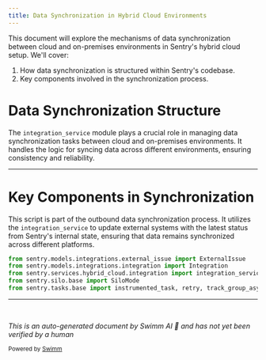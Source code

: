 ```yaml
---
title: Data Synchronization in Hybrid Cloud Environments
---
```

This document will explore the mechanisms of data synchronization between cloud and on-premises environments in Sentry's hybrid cloud setup. We'll cover:

1. How data synchronization is structured within Sentry's codebase.
2. Key components involved in the synchronization process.

# Data Synchronization Structure

The `integration_service` module plays a crucial role in managing data synchronization tasks between cloud and on-premises environments. It handles the logic for syncing data across different environments, ensuring consistency and reliability.

<SwmSnippet path="/src/sentry/tasks/integrations/sync_status_outbound.py" line="3">

---

# Key Components in Synchronization

This script is part of the outbound data synchronization process. It utilizes the `integration_service` to update external systems with the latest status from Sentry's internal state, ensuring that data remains synchronized across different platforms.

```python
from sentry.models.integrations.external_issue import ExternalIssue
from sentry.models.integrations.integration import Integration
from sentry.services.hybrid_cloud.integration import integration_service
from sentry.silo.base import SiloMode
from sentry.tasks.base import instrumented_task, retry, track_group_async_operation
```

---

</SwmSnippet>

&nbsp;

*This is an auto-generated document by Swimm AI 🌊 and has not yet been verified by a human*

<SwmMeta version="3.0.0" repo-id="Z2l0aHViJTNBJTNBc2VudHJ5JTNBJTNBZ2V0c2VudHJ5" repo-name="sentry"><sup>Powered by [Swimm](/)</sup></SwmMeta>
